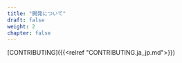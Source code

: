 ```yaml
---
title: "開発について"
draft: false
weight: 2
chapter: false
---
```


[CONTRIBUTING]({{<relref "CONTRIBUTING.ja_jp.md">}})

